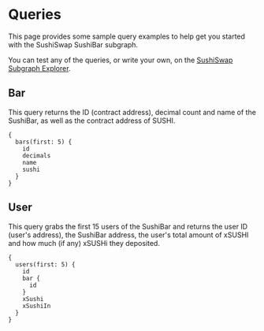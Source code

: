 # Queries

This page provides some sample query examples to help get you started with the SushiSwap SushiBar subgraph.

You can test any of the queries, or write your own, on the [SushiSwap Subgraph Explorer](https://thegraph.com/hosted-service/subgraph/zippoxer/sushiswap-subgraph-fork).

## Bar

This query returns the ID (contract address), decimal count and name of the SushiBar, as well as the contract address of SUSHI.

```
{
  bars(first: 5) {
    id
    decimals
    name
    sushi
  }
}
```

## User

This query grabs the first 15 users of the SushiBar and returns the user ID (user's address), the SushiBar address, the user's total amount of xSUSHI and how much (if any) xSUSHi they deposited.

```
{
  users(first: 5) {
    id
    bar {
      id
    }
    xSushi
    xSushiIn
  }
}
```
